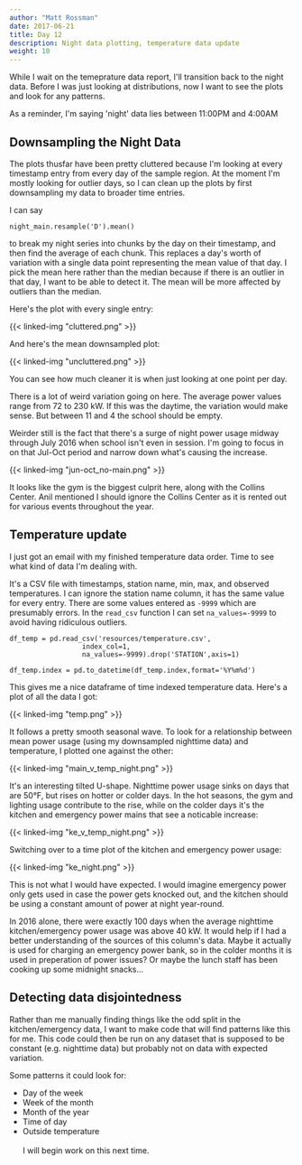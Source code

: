 ```yaml
---
author: "Matt Rossman"
date: 2017-06-21
title: Day 12
description: Night data plotting, temperature data update
weight: 10
---
```


While I wait on the temeprature data report, I'll transition back to the night data. Before I was just looking at distributions, now I want to see the plots and look for any patterns.

As a reminder, I'm saying 'night' data lies between 11:00PM and 4:00AM

## Downsampling the Night Data
The plots thusfar have been pretty cluttered because I'm looking at every timestamp entry from every day of the sample region. At the moment I'm mostly looking for outlier days, so I can clean up the plots by first downsampling my data to broader time entries.

I can say

`night_main.resample('D').mean()`

to break my night series into chunks by the day on their timestamp, and then find the average of each chunk. This replaces a day's worth of variation with a single data point representing the mean value of that day. I pick the mean here rather than the median because if there is an outlier in that day, I want to be able to detect it. The mean will be more affected by outliers than the median.

Here's the plot with every single entry:

{{< linked-img "cluttered.png" >}}

And here's the mean downsampled plot:

{{< linked-img "uncluttered.png" >}}

You can see how much cleaner it is when just looking at one point per day.

There is a lot of weird variation going on here. The average power values range from 72 to 230 kW. If this was the daytime, the variation would make sense. But between 11 and 4 the school should be empty.

Weirder still is the fact that there's a surge of night power usage midway through July 2016 when school isn't even in session. I'm going to focus in on that Jul-Oct period and narrow down what's causing the increase.

{{< linked-img "jun-oct_no-main.png" >}}

It looks like the gym is the biggest culprit here, along with the Collins Center. Anil mentioned I should ignore the Collins Center as it is rented out for various events throughout the year.

## Temperature update
I just got an email with my finished temperature data order. Time to see what kind of data I'm dealing with.

It's a CSV file with timestamps, station name, min, max, and observed temperatures. I can ignore the station name column, it has the same value for every entry. There are some values entered as `-9999` which are presumably errors. In the `read_csv` function I can set `na_values=-9999` to avoid having ridiculous outliers.

	df_temp = pd.read_csv('resources/temperature.csv',
		              index_col=1,
		              na_values=-9999).drop('STATION',axis=1)

	df_temp.index = pd.to_datetime(df_temp.index,format='%Y%m%d')

This gives me a nice dataframe of time indexed temperature data. Here's a plot of all the data I got:

{{< linked-img "temp.png" >}}

It follows a pretty smooth seasonal wave. To look for a relationship between mean power usage (using my downsampled nighttime data) and temperature, I plotted one against the other: 

{{< linked-img "main_v_temp_night.png" >}}

It's an interesting tilted U-shape. Nighttime power usage sinks on days that are 50°F, but rises on hotter or colder days. In the hot seasons, the gym and lighting usage contribute to the rise, while on the colder days it's the kitchen and emergency power mains that see a noticable increase:

{{< linked-img "ke_v_temp_night.png" >}}

Switching over to a time plot of the kitchen and emergency power usage:

{{< linked-img "ke_night.png" >}}

This is not what I would have expected. I would imagine emergency power only gets used in case the power gets knocked out, and the kitchen should be using a constant amount of power at night year-round.

In 2016 alone, there were exactly 100 days when the average nighttime kitchen/emergency power usage was above 40 kW. It would help if I had a better understanding of the sources of this column's data. Maybe it actually is used for charging an emergency power bank, so in the colder months it is used in preperation of power issues? Or maybe the lunch staff has been cooking up some midnight snacks...


## Detecting data disjointedness
Rather than me manually finding things like the odd split in the kitchen/emergency data, I want to make code that will find patterns like this for me. This code could then be run on any dataset that is supposed to be constant (e.g. nighttime data) but probably not on data with expected variation.

Some patterns it could look for:

- Day of the week
- Week of the month
- Month of the year
- Time of day
- Outside temperature
<br><br>
I will begin work on this next time.
